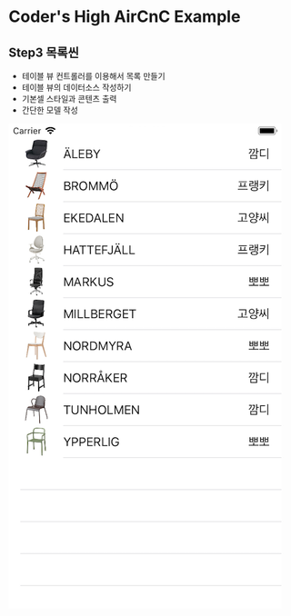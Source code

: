 # Coder's High AirCnC Example

## Step3 목록씬

- 테이블 뷰 컨트롤러를 이용해서 목록 만들기
- 테이블 뷰의 데이터소스 작성하기
- 기본셀 스타일과 콘텐츠 출력
- 간단한 모델 작성

![](https://github.com/CodersHigh/AirCnC/blob/Step3/Sceenshot.png?raw=true)
